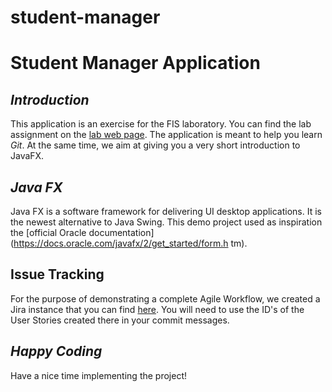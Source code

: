# student-manager

# **Student Manager Application**
## _Introduction_
This application is an exercise for the FIS laboratory. You can
find the lab assignment on the [lab web
page](http://labs.cs.upt.ro/~oose/pmwiki.php/FSE/LAB2019).
The application is meant to help you learn _Git_. At the same
time, we aim at giving you a very short introduction to JavaFX.
## _Java FX_
Java FX is a software framework for delivering UI desktop
applications. It is the newest alternative to Java Swing.
This demo project used as inspiration the [official Oracle
documentation](https://docs.oracle.com/javafx/2/get_started/form.h
tm).
## Issue Tracking
For the purpose of demonstrating a complete Agile Workflow, we
created a Jira instance that you can find
[here](https://loose.atlassian.net/projects/SM/issues). You will
need to use the ID's of the User Stories created there in your
commit messages.
## _Happy Coding_
Have a nice time implementing the project!